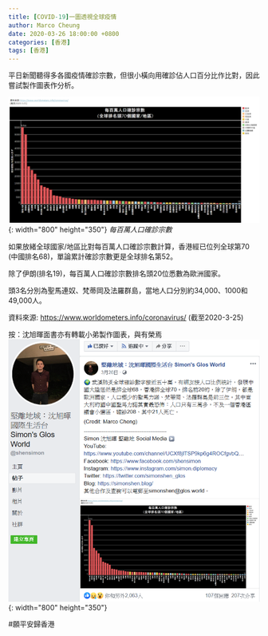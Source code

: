 ```yaml
---
title: [COVID-19]一圖透視全球疫情
author: Marco Cheung
date: 2020-03-26 18:00:00 +0800
categories: [香港]
tags: [香港]
---
```


平日新聞聽得多各國疫情確診宗數，但很小橫向用確診佔人口百分比作比對，因此嘗試製作圖表作分析。

![covid-global-trend](/images/covid-global-trend.png){: width="800" height="350"}
_每百萬人口確診宗數_

如果放緒全球國家/地區比對每百萬人口確診宗數計算，香港經已位列全球第70 (中國排名68)，單論累計確診宗數更是全球排名第52。

除了伊朗(排名19)，每百萬人口確診宗數排名頭20位悉數為歐洲國家。

頭3名分別為聖馬連奴、梵蒂岡及法羅群島，當地人口分別約34,000、1000和49,000人。

資料來源: https://www.worldometers.info/coronavirus/
(截至2020-3-25)

按：沈旭暉面書亦有轉載小弟製作圖表，與有榮焉
![simon-fb-sharing](/images/simon-fb-sharing.png){: width="800" height="350"}

#願平安歸香港